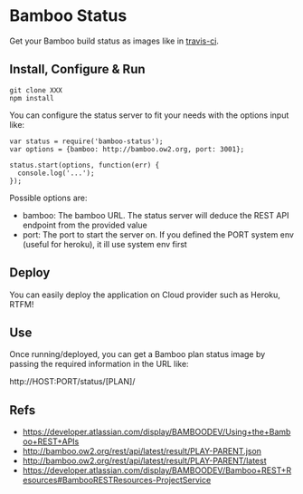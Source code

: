 # Bamboo Status

Get your Bamboo build status as images like in [travis-ci](http://travis-ci.org).

## Install, Configure & Run

    git clone XXX
    npm install

You can configure the status server to fit your needs with the options input like:

    var status = require('bamboo-status');
    var options = {bamboo: http://bamboo.ow2.org, port: 3001};
    
    status.start(options, function(err) {
      console.log('...');
    });

Possible options are:

- bamboo: The bamboo URL. The status server will deduce the REST API endpoint from the provided value
- port: The port to start the server on. If you defined the PORT system env (useful for heroku), it ill use system env first

## Deploy

You can easily deploy the application on Cloud provider such as Heroku, RTFM!

## Use

Once running/deployed, you can get a Bamboo plan status image by passing the required information in the URL like:

http://HOST:PORT/status/[PLAN]/

## Refs

- https://developer.atlassian.com/display/BAMBOODEV/Using+the+Bamboo+REST+APIs
- http://bamboo.ow2.org/rest/api/latest/result/PLAY-PARENT.json
- http://bamboo.ow2.org/rest/api/latest/result/PLAY-PARENT/latest
- https://developer.atlassian.com/display/BAMBOODEV/Bamboo+REST+Resources#BambooRESTResources-ProjectService